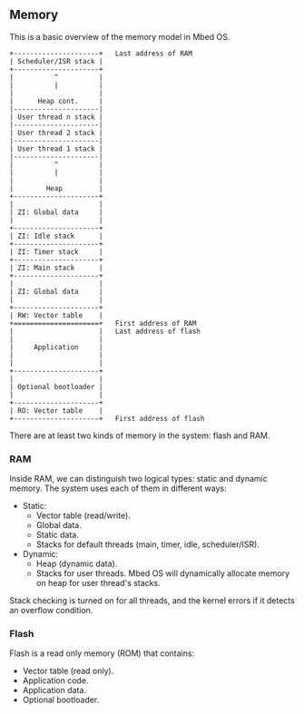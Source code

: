## Memory

This is a basic overview of the memory model in Mbed OS.

```
+---------------------+   Last address of RAM
| Scheduler/ISR stack |
+---------------------+
|          ^          |
|          |          |
|                     |
|      Heap cont.     |
|---------------------|
| User thread n stack |
|---------------------|
| User thread 2 stack |
|---------------------|
| User thread 1 stack |
|---------------------|
|          ^          |
|          |          |
|                     |
|        Heap         |
+---------------------+
|                     |
| ZI: Global data     |
|                     |
+---------------------+
| ZI: Idle stack      |
+---------------------+
| ZI: Timer stack     |
+---------------------+
| ZI: Main stack      |
+---------------------+
|                     |
| ZI: Global data     |
|                     |
+---------------------+
| RW: Vector table    |
+=====================+   First address of RAM
|                     |   Last address of flash
|                     |
|     Application     |
|                     |
|                     |
+---------------------+
|                     |
| Optional bootloader |
|                     |
+---------------------+
| RO: Vector table    |
+---------------------+   First address of flash

```

There are at least two kinds of memory in the system: flash and RAM.

### RAM

Inside RAM, we can distinguish two logical types: static and dynamic memory. The system uses each of them in different ways:
* Static:
  * Vector table (read/write).
  * Global data.
  * Static data.
  * Stacks for default threads (main, timer, idle, scheduler/ISR).
* Dynamic:
  * Heap (dynamic data).
  * Stacks for user threads. Mbed OS will dynamically allocate memory on heap for user thread's stacks.

Stack checking is turned on for all threads, and the kernel errors if it detects an overflow condition.

### Flash

Flash is a read only memory (ROM) that contains:
* Vector table (read only).
* Application code.
* Application data.
* Optional bootloader.
